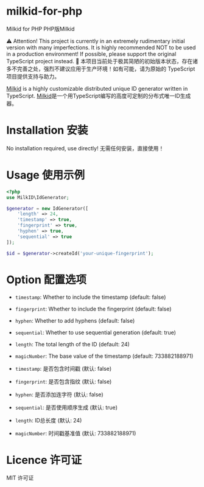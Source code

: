 # milkid-for-php
Milkid for PHP
PHP版Milkid

⚠️ Attention! This project is currently in an extremely rudimentary initial version with many imperfections. It is highly recommended NOT to be used in a production environment! If possible, please support the original TypeScript project instead.
🚧 本项目当前处于极其简陋的初始版本状态，存在诸多不完善之处，强烈不建议应用于生产环境！如有可能，请为原始的 TypeScript 项目提供支持与助力。

[Milkid](https://github.com/akirarika/milkid) is a highly customizable distributed unique ID generator written in TypeScript.
[Milkid](https://github.com/akirarika/milkid)是一个用TypeScript编写的高度可定制的分布式唯一ID生成器。

# Installation 安装
No installation required, use directly! 无需任何安装，直接使用！

# Usage 使用示例

```php
<?php
use MilkID\IdGenerator;

$generator = new IdGenerator([
    'length' => 24,
    'timestamp' => true,
    'fingerprint' => true,
    'hyphen' => true,
    'sequential' => true   
]);

$id = $generator->createId('your-unique-fingerprint');
```

# Option 配置选项

- `timestamp`: Whether to include the timestamp (default: false)
- `fingerprint`: Whether to include the fingerprint (default: false)
- `hyphen`: Whether to add hyphens (default: false)
- `sequential`: Whether to use sequential generation (default: true)
- `length`: The total length of the ID (default: 24)
- `magicNumber`: The base value of the timestamp (default: 733882188971)

- `timestamp`: 是否包含时间戳 (默认: false)
- `fingerprint`: 是否包含指纹 (默认: false)
- `hyphen`: 是否添加连字符 (默认: false)
- `sequential`: 是否使用顺序生成 (默认: true)
- `length`: ID总长度 (默认: 24)
- `magicNumber`: 时间戳基准值 (默认: 733882188971)

# Licence 许可证

MIT 许可证

